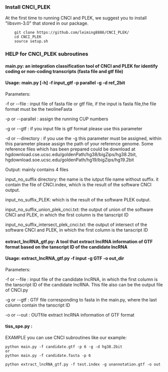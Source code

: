 ### Install CNCI_PLEK

At the first time to running CNCI and PLEK, we suggest you to install "libsvm-3.0" that stored in our package.

        git clone https://github.com/leiming8886/CNCI_PLEK/
        cd CNCI_PLEK
        source setup.sh


### HELP for CNCI_PLEK subroutines

#### main.py: an integration classification tool of CNCI and PLEK for identify coding or non-coding transcripts (fasta file and gtf file)

#### Usage: main.py [-h] -f input_gtf -p parallel -g -d ref_2bit

Parameters:

-f or --file : input file of fasta file or gtf file, if the input is fasta file,the file format must be the twolineFasta

-p or --parallel : assign the running CUP numbers

-g or --gtf : if you input file is gtf format please use this parameter

-d or --directory : if you use the -g  this parameter must be assigned, within this parameter please assign the path of your reference genome.
Some reference files which has been prepared could be download at hgdownload.cse.ucsc.edu/goldenPath/hg38/bigZips/hg38.2bit, hgdownload.soe.ucsc.edu/goldenPath/hg19/bigZips/hg19.2bit

Output: mainly contains 4 files

input_no_suffix directory: the name is the iutput file name without suffix. it contain the file of CNCI.index, which is the result of the software CNCI output.

input_no_suffix_PLEK: which is the result of the software PLEK output.

input_no_suffix_union_plek_cnci.txt: the output of union of the software CNCI and PLEK, in which the first column is the tanscript ID

input_no_suffix_intersect_plek_cnci.txt: the output of intersect of the software CNCI and PLEK, in which the first column is the tanscript ID


#### extract_lncRNA_gtf.py: A tool that extract lncRNA information of GTF format based on the tanscript ID of the candidate lncRNA

#### Usage: extract_lncRNA_gtf.py -f input -g GTF -o out_dir

Parameters:

-f or --file : input file of the candidate lncRNA, in which the first column is the tanscript ID of the candidate lncRNA. This file also can be the output file of CNCI.py

-g or --gtf : GTF file corresponding to fasta in the main.py, where the last column contain the tanscript ID


-o or --out : OUTfile extract lncRNA information of GTF format


#### tiss_spe.py : 

EXAMPLE
you can use CNCI subroutines like our example:

    python main.py -f candidate.gtf -p 6 -g -d hg38.2bit
    or 
    python main.py -f candidate.fasta -p 6

    python extract_lncRNA_gtf.py -f test.index -g unannotation.gtf -o out

